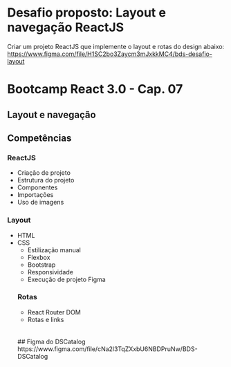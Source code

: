 # Desafio proposto: Layout e navegação ReactJS

Criar um projeto ReactJS que implemente o layout e rotas do design abaixo:<br>
https://www.figma.com/file/H1SC2bo3Zaycm3mJxkkMC4/bds-desafio-layout<br>
# Bootcamp React 3.0 - Cap. 07<br>
## Layout e navegação<br>
## Competências<br>

### ReactJS
<ul>
  <li>Criação de projeto
  <li>Estrutura do projeto
  <li>Componentes
  <li>Importações
  <li>Uso de imagens
</ul>
</ul>

### Layout
<ul>
  <li>HTML
  <li>CSS
    <ul>
      <li>Estilização manual
      <li>Flexbox
      <li>Bootstrap
      <li>Responsividade
    </u>
  <li>Execução de projeto Figma
 </ul>
  
### Rotas
<ul>
  <li>React Router DOM
  <li>Rotas e links
</ul>
<br><br>
## Figma do DSCatalog<br>
https://www.figma.com/file/cNa2l3TqZXxbU6NBDPruNw/BDS-DSCatalog
